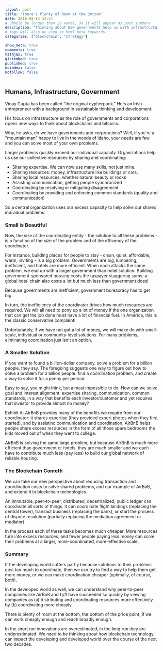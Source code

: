 ```yaml
---
layout: post
title: "There's Plenty of Room at the Bottom"
date: 2016-08-13 14:54
# Should be longer than 20 words, so it will appear as post summary
description: "Thinking about how governments help us with infrastructure can provoke new ideas and applications for blockchain technologies."
# tags will also be used as html meta keywords.
categories: ["blockchain", "strategy"]

show_meta: true
comments: true
mathjax: true
gistembed: true
published: true
noindex: false
nofollow: false
---
```


## Humans, Infrastructure, Government<a id="orgheadline1"></a>

Vinay Gupta has been called "the original cypherpunk." He's an Irish
entrepreneur with a background in sustainable thinking and development.

His focus on infrastructure as the role of governments and corporations opens
new ways to think about blockchains and bitcoins.

Why, he asks, do we have governments and corporations? Well, if you're a
"mountain man" happy to live in the woods of Idaho, your needs are few and you
can solve most of your own problems.

Larger problems quickly exceed our individual capacity. Organizations help us
use our collective resources by sharing and coordinating:

-   Sharing expertise. We can now use many skills, not just mine.
-   Sharing resources: money, infrastructure like buildings or cars.
-   Sharing local resources, whether natural beauty or rocks
-   Assisting communication, getting people synchronized
-   Coordinating by resolving or mitigating disagreement
-   Coordinating by providing and enforcing common standards (quality and communication)

So a central organization uses our excess capacity to help solve our shared individual problems.

### Small is Beautiful
Now, the size of the coordinating entity - the solution to all these problems - is a
function of the size of the problem and of the efficency of the coordinator.

For instance, building places for people to stay - clean, quiet, affordable,
warm, inviting - is a big problem. Governments are big, lumbering, inefficient,
and hotels are more efficient. When each attacks the same problem, we end up
with a larger government than hotel solution. Building government-sponsored
housing costs the taxpayer staggering sums; a global hotel chain also costs a
lot but much less than government does!

Because governments are inefficient, government bureacracy has to get big.

In turn, the inefficiency of the coordinator drives how much resources are
required. We will all need to pony up a lot of money if the one organization
that can get the job done must have a lot of financial fuel. In America, this is
the classic conservative complaint!

Unfortunately, if we have not got a lot of money, we will make do with
small-scale, individual or community-level solutions. For many problems,
eliminating coordination just isn't an option.

### A Smaller Solution<a id="orgheadline2"></a>

If you want to found a billion-dollar company, solve a problem for a billion
people, they say. The foregoing suggests one way to figure out how to solve a
problem for a billion people: find a coordination problem, and create a way to
solve it for a penny per person.

Easy to say, you might think, but almost impossible to do. How can we solve goal
and interest alignment, expertise sharing, communication, common standards, in a
way that benefits each investor/customer and yet requires that investor to
provide almost no money?

Exhibit A: AirBnB provides many of the benefits we require from our coordinator:
it shares expertise (they provided expert photos when they first started), and
by assistinc communication and coordination, AirBnB helps people share excess
resources in the form of all those spare bedrooms the kids moved out of when
they went to college.

AirBnB is solving the same large problem, but because AirBnB is much more
efficient than government or hotels, they are much smaller and we each have to
contribute much less (pay less) to build our global network of reliable housing.

### The Blockchain Cometh
We can take our new perspective about reducing transaction and coordination
costs to solve shared problems, and our example of AirBnB, and extend it to
blockchain technologies.

An immutable, peer-to-peer, distributed, decentralized, public ledger can
coordinate all sorts of things. It can coordinate flight landings (replacing the
central tower), transact business (replacing the bank), or start the process of
dispute resolution (partially replacing the mediation agreement or mediator)

In the process each of these tasks becomes much cheaper. More resources turn
into excess resources, and fewer people paying less money can solve their
problems at a larger, more-coordinated, more-effective scale.

### Summary<a id="orgheadline3"></a>

If the developing world suffers partly because solutions to their problems cost
too much to coordinate, then we can try to find a way to help them get more
money, or we can make coordination cheaper (optimally, of course, both).

In the developed world as well, we can understand why peer-to-peer companies
like AirBnB and Lyft have succeeded so quickly by viewing companies as (a)
distributing and coordinating resources more effectively by (b) coordinating
more cheaply.

There is plenty of room at the bottom, the bottom of the price point, if we can
work cheaply enough and reach broadly enough.

In the short run innovations are overestimated, in the long run they are
underestimated. We need to be thinking about how blockchain technology can
impact the developing and developed world over the course of the next two
decades.
